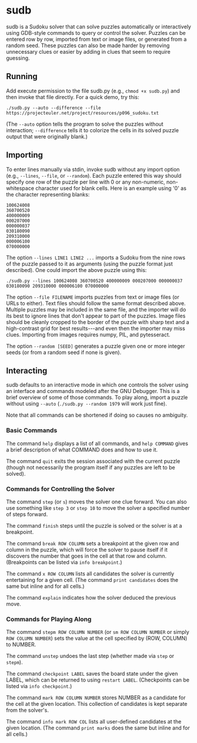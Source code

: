 sudb
====

sudb is a Sudoku solver that can solve puzzles automatically or
interactively using GDB-style commands to query or control the solver.
Puzzles can be entered row by row, imported from text or image files, or
generated from a random seed. These puzzles can also be made harder by
removing unnecessary clues or easier by adding in clues that seem to
require guessing.


Running
-------
Add execute permission to the file sudb.py (e.g., `chmod +x sudb.py`) and
then invoke that file directly. For a quick demo, try this:

```
./sudb.py --auto --difference --file https://projecteuler.net/project/resources/p096_sudoku.txt
```

(The `--auto` option tells the program to solve the puzzles without
interaction; `--difference` tells it to colorize the cells in its solved
puzzle output that were originally blank.)


Importing
---------
To enter lines manually via stdin, invoke sudb without any import option
(e.g., `--lines`, `--file`, or `--random`). Each puzzle entered this way
should specify one row of the puzzle per line with 0 or any non-numeric,
non-whitespace character used for blank cells. Here is an example using '0'
as the character representing blanks:

```
100624008
360700520
400000009
000207000
000000037
030180090
209310000
000006100
070000000
```

The option `--lines LINE1 LINE2 ...` imports a Sudoku from the nine rows of
the puzzle passed to it as arguments (using the puzzle format just
described). One could import the above puzzle using this:

```
./sudb.py --lines 100624008 360700520 400000009 000207000 000000037 030180090 209310000 000006100 070000000
```

The option `--file FILENAME` imports puzzles from text or image files (or
URLs to either). Text files should follow the same format described above.
Multiple puzzles may be included in the same file, and the importer will do
its best to ignore lines that don't appear to part of the puzzles. Image
files should be cleanly cropped to the border of the puzzle with sharp text
and a high-contrast grid for best results---and even then the importer may
miss clues. Importing from images requires numpy, PIL, and pytesseract.

The option `--random [SEED]` generates a puzzle given one or more integer
seeds (or from a random seed if none is given).


Interacting
-----------
sudb defaults to an interactive mode in which one controls the solver using
an interface and commands modeled after the GNU Debugger. This is a brief
overview of some of those commands. To play along, import a puzzle without using
`--auto` (`./sudb.py --random 1979` will work just fine).

Note that all commands can be shortened if doing so causes no ambiguity. 


### Basic Commands ###
The command `help` displays a list of all commands, and `help COMMAND` gives a
brief description of what COMMAND does and how to use it.

The command `quit` exits the session associated with the current puzzle (though
not necessarily the program itself if any puzzles are left to be solved).


### Commands for Controlling the Solver ###
The command `step` (or `s`) moves the solver one clue forward. You can also
use something like `step 3` or `step 10` to move the solver a specified
number of steps forward.

The command `finish` steps until the puzzle is solved or the solver is at a
breakpoint.

The command `break ROW COLUMN` sets a breakpoint at the given row and column in
the puzzle, which will force the solver to pause itself if it discovers the
number that goes in the cell at that row and column. (Breakpoints can be listed
via `info breakpoint`.)

The command `x ROW COLUMN` lists all candidates the solver is currently
entertaining for a given cell. (The command `print candidates` does the
same but inline and for all cells.)

The command `explain` indicates how the solver deduced the previous move.


### Commands for Playing Along ###
The command `stepm ROW COLUMN NUMBER` (or `sm ROW COLUMN NUMBER` or simply `ROW
COLUMN NUMBER`) sets the value at the cell specified by (ROW, COLUMN) to NUMBER.

The command `unstep` undoes the last step (whether made via `step` or `stepm`).

The command `checkpoint LABEL` saves the board state under the given LABEL,
which can be returned to using `restart LABEL`. (Checkpoints can be listed via
`info checkpoint`.)

The command `mark ROW COLUMN NUMBER` stores NUMBER as a candidate for the cell
at the given location. This collection of candidates is kept separate from the
solver's.

The command `info mark ROW COL` lists all user-defined candidates at the given
location. (The command `print marks` does the same but inline and for all
cells.)

